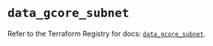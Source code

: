 # `data_gcore_subnet`

Refer to the Terraform Registry for docs: [`data_gcore_subnet`](https://registry.terraform.io/providers/g-core/gcore/0.31.1/docs/data-sources/subnet).

